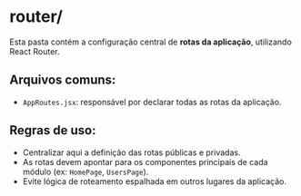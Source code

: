 # router/

Esta pasta contém a configuração central de **rotas da aplicação**, utilizando React Router.

## Arquivos comuns:
- `AppRoutes.jsx`: responsável por declarar todas as rotas da aplicação.

## Regras de uso:
- Centralizar aqui a definição das rotas públicas e privadas.
- As rotas devem apontar para os componentes principais de cada módulo (ex: `HomePage`, `UsersPage`).
- Evite lógica de roteamento espalhada em outros lugares da aplicação.
